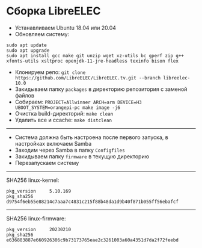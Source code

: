 # Сборка LibreELEC
- Устанавливаем Ubuntu 18.04 или 20.04
- Обновляем систему:
```
sudo apt update
sudo apt upgrade
sudo apt install gcc make git unzip wget xz-utils bc gperf zip g++ xfonts-utils xsltproc openjdk-11-jre-headless texinfo bison flex
```
- Клонируем репо: ```git clone https://github.com/LibreELEC/LibreELEC.tv.git --branch libreelec-10.0```
- Закидываем папку ```packages``` в директорию репозитория с заменой файлов
- Собираем: ```PROJECT=Allwinner ARCH=arm DEVICE=H3 UBOOT_SYSTEM=orangepi-pc make image -j6```
- Очистка build-директорий: ```make clean```
- Удалить все и ccache: ```make distclean```

---

- Система должна быть настроена после первого запуска, в настройках включаем Samba
- Заходим через Samba в папку ```Configfiles```
- Закидываем папку ```firmware``` в текущую директорию
- Перезапускаем систему

---

SHA256 linux-kernel:
```
pkg_version     5.10.169
pkg_sha256      d9754f6eb55e88214c7aaa7c4831c215f88b48da1d9b40f871b055ff56ebafcf
```

---

SHA256 linux-firmware:
```
pkg_version     20230210
pkg_sha256      e636883887e660926306c9b73173765eae2c3261003a60a4351d7da2f72feebd
```
